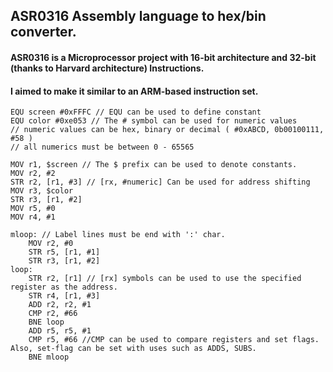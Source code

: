 ## ASR0316 Assembly language to hex/bin converter.

#### ASR0316 is a Microprocessor project with 16-bit architecture and 32-bit (thanks to Harvard architecture) Instructions.
#### I aimed to make it similar to an ARM-based instruction set.

```
EQU screen #0xFFFC // EQU can be used to define constant
EQU color #0xe053 // The # symbol can be used for numeric values 
// numeric values can be hex, binary or decimal ( #0xABCD, 0b00100111, #58 )
// all numerics must be between 0 - 65565

MOV r1, $screen // The $ prefix can be used to denote constants.
MOV r2, #2
STR r2, [r1, #3] // [rx, #numeric] Can be used for address shifting
MOV r3, $color
STR r3, [r1, #2]
MOV r5, #0
MOV r4, #1

mloop: // Label lines must be end with ':' char.
    MOV r2, #0
    STR r5, [r1, #1]
    STR r3, [r1, #2]
loop:
    STR r2, [r1] // [rx] symbols can be used to use the specified register as the address.
    STR r4, [r1, #3]
    ADD r2, r2, #1
    CMP r2, #66
    BNE loop
    ADD r5, r5, #1
    CMP r5, #66 //CMP can be used to compare registers and set flags. Also, set-flag can be set with uses such as ADDS, SUBS.
    BNE mloop
```
